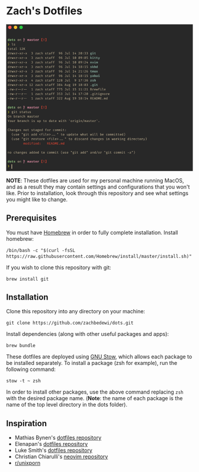# Zach's Dotfiles

![Screenshot of shell prompt](assets/shellprompt.png)

**NOTE**: These dotfiles are used for my personal machine running MacOS, and as 
a result they may contain settings and configurations that you won't like. Prior 
to installation, look through this repository and see what settings you might 
like to change.

## Prerequisites
You must have [Homebrew](https://brew.sh/) in order to fully complete 
installation. Install homebrew:

```console
/bin/bash -c "$(curl -fsSL https://raw.githubusercontent.com/Homebrew/install/master/install.sh)"
```

If you wish to clone this repository with git:

```console
brew install git
```

## Installation
Clone this repository into any directory on your machine:

```console
git clone https://github.com/zachbedewi/dots.git
```

Install dependencies (along with other useful packages and apps):

```console
brew bundle
```

These dotfiles are deployed using [GNU Stow](https://www.gnu.org/software/stow/), 
which allows each package to be installed separately. To install a package (zsh
for example), run the following command:

```console
stow -t ~ zsh
```

In order to install other packages, use the above command replacing `zsh` with 
the desired package name. (**Note**: the name of each package is the name of the 
top level directory in the dots folder).

## Inspiration

* Mathias Bynen's [dotfiles repository](https://github.com/mathiasbynens/dotfiles)
* Elenapan's [dotfiles repository](https://github.com/elenapan/dotfiles)
* Luke Smith's [dotfiles repository](https://github.com/LukeSmithxyz/voidrice)
* Christian Chiarulli's [neovim repository](https://github.com/ChristianChiarulli/nvim)
* [r/unixporn](https://www.reddit.com/r/unixporn/)